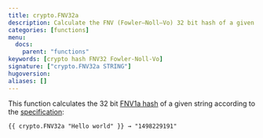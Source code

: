 ```yaml
---
title: crypto.FNV32a
description: Calculate the FNV (Fowler–Noll–Vo) 32 bit hash of a given string.
categories: [functions]
menu:
  docs:
    parent: "functions"
keywords: [crypto hash FNV32 Fowler-Noll-Vo]
signature: ["crypto.FNV32a STRING"]
hugoversion:
aliases: []
---
```


This function calculates the 32 bit [FNV1a hash](https://en.wikipedia.org/wiki/Fowler%E2%80%93Noll%E2%80%93Vo_hash_function#FNV-1a_hash) of a given string according to the [specification](https://datatracker.ietf.org/doc/html/draft-eastlake-fnv-12):

    {{ crypto.FNV32a "Hello world" }} → "1498229191"
